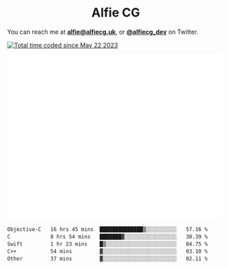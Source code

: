 <h1 align="center">Alfie CG</h1>

You can reach me at **alfie@alfiecg.uk**, or **[@alfiecg_dev](https://twitter.com/alfiecg_dev)** on Twitter.

<a href="https://wakatime.com/@61592169-b9cf-4af8-b6fa-8ac7d4369b01"><img src="https://wakatime.com/badge/user/61592169-b9cf-4af8-b6fa-8ac7d4369b01.svg" alt="Total time coded since May 22 2023" /></a>


<img align="center" src="/github-metrics.svg" alt="Metrics" width="500">

 <!--[![GitHub Streak](https://streak-stats.demolab.com/?user=alfiecg24)](https://git.io/streak-stats)-->

<!--START_SECTION:waka-->

```txt
Objective-C   16 hrs 45 mins  ██████████████▒░░░░░░░░░░   57.16 %
C             8 hrs 54 mins   ███████▓░░░░░░░░░░░░░░░░░   30.39 %
Swift         1 hr 23 mins    █▒░░░░░░░░░░░░░░░░░░░░░░░   04.75 %
C++           54 mins         ▓░░░░░░░░░░░░░░░░░░░░░░░░   03.10 %
Other         37 mins         ▓░░░░░░░░░░░░░░░░░░░░░░░░   02.11 %
```

<!--END_SECTION:waka-->
